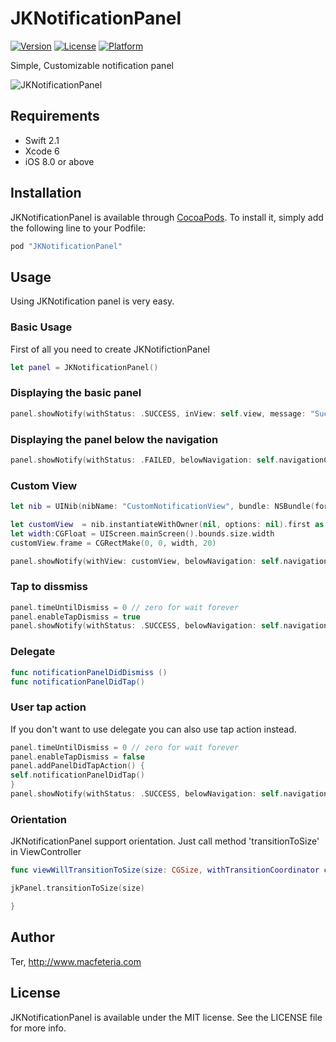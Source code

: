 # JKNotificationPanel


[![Version](https://img.shields.io/cocoapods/v/JKNotificationPanel.svg?style=flat)](http://cocoapods.org/pods/JKNotificationPanel)
[![License](https://img.shields.io/cocoapods/l/JKNotificationPanel.svg?style=flat)](http://cocoapods.org/pods/JKNotificationPanel)
[![Platform](https://img.shields.io/cocoapods/p/JKNotificationPanel.svg?style=flat)](http://cocoapods.org/pods/JKNotificationPanel)

Simple, Customizable notification panel

![JKNotificationPanel](https://raw.githubusercontent.com/macfeteria/JKNotificationPanel/master/Screenshot/jknotification_screen.gif)

## Requirements

- Swift 2.1
- Xcode 6
- iOS 8.0 or above

## Installation

JKNotificationPanel is available through [CocoaPods](http://cocoapods.org). To install
it, simply add the following line to your Podfile:

```ruby
pod "JKNotificationPanel"
```

## Usage
Using JKNotification panel is very easy.

### Basic Usage

First of all you need to create JKNotifictionPanel
```Swift
let panel = JKNotificationPanel()
```
### Displaying the basic panel
```Swift
panel.showNotify(withStatus: .SUCCESS, inView: self.view, message: "Success to upload all images.")
```
### Displaying the panel below the navigation
```Swift
panel.showNotify(withStatus: .FAILED, belowNavigation: self.navigationController!)
```
### Custom View
```Swift
let nib = UINib(nibName: "CustomNotificationView", bundle: NSBundle(forClass: self.dynamicType))

let customView  = nib.instantiateWithOwner(nil, options: nil).first as! UIView
let width:CGFloat = UIScreen.mainScreen().bounds.size.width
customView.frame = CGRectMake(0, 0, width, 20)

panel.showNotify(withView: customView, belowNavigation: self.navigationController!)
```

### Tap to dissmiss
```Swift
panel.timeUntilDismiss = 0 // zero for wait forever
panel.enableTapDismiss = true
panel.showNotify(withStatus: .SUCCESS, belowNavigation: self.navigationController!, message: "Tap me to dissmiss")

```


### Delegate
```Swift
func notificationPanelDidDismiss ()
func notificationPanelDidTap()
```

### User tap action
If you don't want to use delegate you can also use tap action instead. 
```Swift
panel.timeUntilDismiss = 0 // zero for wait forever
panel.enableTapDismiss = false
panel.addPanelDidTapAction() {
self.notificationPanelDidTap()
}
panel.showNotify(withStatus: .SUCCESS, belowNavigation: self.navigationController!, message: "Tap me to show alert")
```
### Orientation
JKNotificationPanel support orientation. Just call method 'transitionToSize' in ViewController
```Swift
func viewWillTransitionToSize(size: CGSize, withTransitionCoordinator coordinator: UIViewControllerTransitionCoordinator) {

jkPanel.transitionToSize(size)

}
```
## Author

Ter,
http://www.macfeteria.com

## License

JKNotificationPanel is available under the MIT license. See the LICENSE file for more info.
